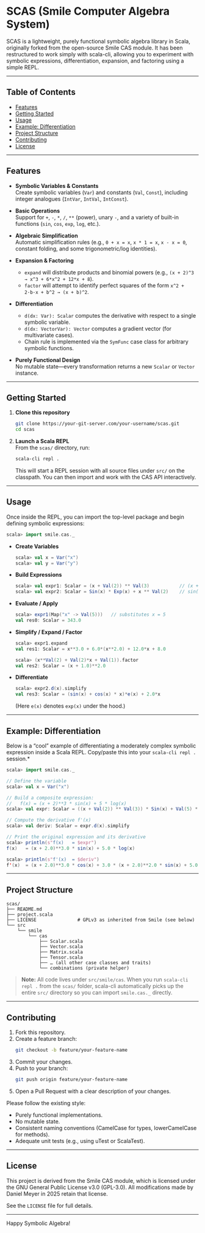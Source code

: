 # SCAS (Smile Computer Algebra System)

SCAS is a lightweight, purely functional symbolic algebra library in Scala, originally forked from the open-source Smile CAS module. It has been restructured to work simply with scala-cli, allowing you to experiment with symbolic expressions, differentiation, expansion, and factoring using a simple REPL.

---

## Table of Contents
- [Features](#features)
- [Getting Started](#getting-started)
- [Usage](#usage)
- [Example: Differentiation](#example-differentiation)
- [Project Structure](#project-structure)
- [Contributing](#contributing)
- [License](#license)

---

## Features
- **Symbolic Variables & Constants**  
  Create symbolic variables (`Var`) and constants (`Val`, `Const`), including integer analogues (`IntVar`, `IntVal`, `IntConst`).

- **Basic Operations**  
  Support for `+`, `-`, `*`, `/`, `**` (power), unary `-`, and a variety of built-in functions (`sin`, `cos`, `exp`, `log`, etc.).

- **Algebraic Simplification**  
  Automatic simplification rules (e.g., `0 + x = x`, `x * 1 = x`, `x - x = 0`, constant folding, and some trigonometric/log identities).

- **Expansion & Factoring**  
  - `expand` will distribute products and binomial powers (e.g., `(x + 2)^3 → x^3 + 6*x^2 + 12*x + 8`).  
  - `factor` will attempt to identify perfect squares of the form `x^2 + 2·b·x + b^2 → (x + b)^2`.

- **Differentiation**  
  - `d(dx: Var): Scalar` computes the derivative with respect to a single symbolic variable.  
  - `d(dx: VectorVar): Vector` computes a gradient vector (for multivariate cases).  
  - Chain rule is implemented via the `SymFunc` case class for arbitrary symbolic functions.

- **Purely Functional Design**  
  No mutable state—every transformation returns a new `Scalar` or `Vector` instance.

---

## Getting Started

1. **Clone this repository**  
   ```bash
   git clone https://your-git-server.com/your-username/scas.git
   cd scas
   ```

2. **Launch a Scala REPL**  
   From the `scas/` directory, run:
   ```bash
   scala-cli repl .
   ```
   This will start a REPL session with all source files under `src/` on the classpath. You can then import and work with the CAS API interactively.

---

## Usage

Once inside the REPL, you can import the top-level package and begin defining symbolic expressions:

```scala
scala> import smile.cas._
```

- **Create Variables**  
  ```scala
  scala> val x = Var("x")
  scala> val y = Var("y")
  ```

- **Build Expressions**  
  ```scala
  scala> val expr1: Scalar = (x + Val(2)) ** Val(3)           // (x + 2)**3
  scala> val expr2: Scalar = Sin(x) * Exp(x) + x ** Val(2)    // sin(x)*e(x) + x**2
  ```

- **Evaluate / Apply**  
  ```scala
  scala> expr1(Map("x" -> Val(5)))   // substitutes x = 5
  val res0: Scalar = 343.0
  ```

- **Simplify / Expand / Factor**  
  ```scala
  scala> expr1.expand
  val res1: Scalar = x**3.0 + 6.0*(x**2.0) + 12.0*x + 8.0

  scala> (x**Val(2) + Val(2)*x + Val(1)).factor
  val res2: Scalar = (x + 1.0)**2.0
  ```

- **Differentiate**  
  ```scala
  scala> expr2.d(x).simplify
  val res3: Scalar = (sin(x) + cos(x) * x)*e(x) + 2.0*x
  ```
  (Here `e(x)` denotes `exp(x)` under the hood.)

---

## Example: Differentiation

Below is a “cool” example of differentiating a moderately complex symbolic expression inside a Scala REPL. Copy/paste this into your `scala-cli repl .` session.*

```scala
scala> import smile.cas._

// Define the variable
scala> val x = Var("x")

// Build a composite expression:
//   f(x) = (x + 2)**3 * sin(x) + 5 * log(x)
scala> val expr: Scalar = ((x + Val(2)) ** Val(3)) * Sin(x) + Val(5) * Log(x)

// Compute the derivative f'(x)
scala> val deriv: Scalar = expr.d(x).simplify

// Print the original expression and its derivative
scala> println(s"f(x)   = $expr")
f(x)   = (x + 2.0)**3.0 * sin(x) + 5.0 * log(x)

scala> println(s"f'(x)  = $deriv")
f'(x)  = (x + 2.0)**3.0 * cos(x) + 3.0 * (x + 2.0)**2.0 * sin(x) + 5.0 / x
```

---

## Project Structure

```
scas/
├── README.md
├── project.scala
├── LICENSE               # GPLv3 as inherited from Smile (see below)
└── src
    └── smile
        └── cas
            ├── Scalar.scala
            ├── Vector.scala
            ├── Matrix.scala
            ├── Tensor.scala
            ├── … (all other case classes and traits)
            └── combinations (private helper)
```

> **Note:** All code lives under `src/smile/cas`. When you run `scala-cli repl .` from the `scas/` folder, scala-cli automatically picks up the entire `src/` directory so you can import `smile.cas._` directly.

---

## Contributing
1. Fork this repository.
2. Create a feature branch:
   ```bash
   git checkout -b feature/your-feature-name
   ```
3. Commit your changes.
4. Push to your branch:
   ```bash
   git push origin feature/your-feature-name
   ```
5. Open a Pull Request with a clear description of your changes.

Please follow the existing style:
- Purely functional implementations.
- No mutable state.
- Consistent naming conventions (CamelCase for types, lowerCamelCase for methods).
- Adequate unit tests (e.g., using uTest or ScalaTest).

---

## License

This project is derived from the Smile CAS module, which is licensed under the GNU General Public License v3.0 (GPL-3.0). All modifications made by Daniel Meyer in 2025 retain that license.

See the `LICENSE` file for full details.

---

Happy Symbolic Algebra!